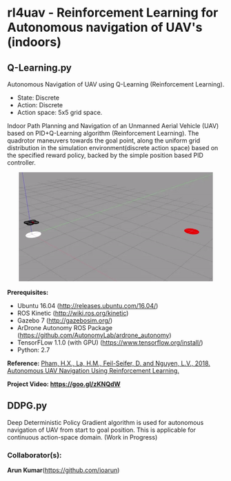 # rl4uav - Reinforcement Learning for Autonomous navigation of UAV's (indoors) 
## **Q-Learning.py**
Autonomous Navigation of UAV using Q-Learning (Reinforcement Learning). 
- State: Discrete
- Action: Discrete
- Action space: 5x5 grid space.

Indoor Path Planning and Navigation of an Unmanned Aerial Vehicle (UAV) based on PID+Q-Learning algorithm (Reinforcement Learning). The quadrotor maneuvers towards the goal point, along the uniform grid distribution in the simulation environment(discrete action space) based on the specified reward policy, backed by the simple position based PID controller.
<p align= "center">
<img src="drone_qlearning.gif/">
</p>

**Prerequisites:** 
- Ubuntu 16.04 (http://releases.ubuntu.com/16.04/)
- ROS Kinetic (http://wiki.ros.org/kinetic)
- Gazebo 7 (http://gazebosim.org/)
- ArDrone Autonomy ROS Package (https://github.com/AutonomyLab/ardrone_autonomy)
- TensorFLow 1.1.0 (with GPU) (https://www.tensorflow.org/install/)
- Python: 2.7

**Reference:**  <a href="https://arxiv.org/abs/1801.05086">Pham, H.X., La, H.M., Feil-Seifer, D. and Nguyen, L.V., 2018. Autonomous UAV Navigation Using Reinforcement Learning.</a>

**Project Video: https://goo.gl/zKNQdW**

## DDPG.py 
Deep Deterministic Policy Gradient algorithm is used for autonomous navigation of UAV from start to goal position. This is applicable for continuous action-space domain. (Work in Progress)

### Collaborator(s):
**Arun Kumar**(https://github.com/ioarun)
